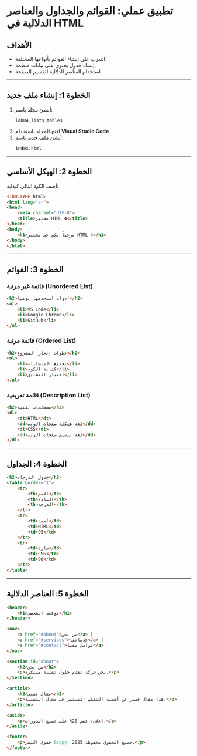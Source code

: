 # تطبيق عملي: القوائم والجداول والعناصر الدلالية في HTML

## الأهداف
- التدرب على إنشاء القوائم بأنواعها المختلفة.  
- إنشاء جدول يحتوي على بيانات منظمة.  
- استخدام العناصر الدلالية لتقسيم الصفحة.  

---

## الخطوة 1: إنشاء ملف جديد
1. أنشئ مجلد باسم:
   ```
   lab04_lists_tables
   ```
2. افتح المجلد باستخدام **Visual Studio Code**.  
3. أنشئ ملف جديد باسم:
   ```
   index.html
   ```

---

## الخطوة 2: الهيكل الأساسي
أضف الكود التالي كبداية:

```html
<!DOCTYPE html>
<html lang="ar">
<head>
    <meta charset="UTF-8">
    <title>مختبر HTML 4</title>
</head>
<body>
    <h1>مرحباً بكم في مختبر HTML 4</h1>
</body>
</html>
```

---

## الخطوة 3: القوائم
### قائمة غير مرتبة (Unordered List)
```html
<h2>أدوات أستخدمها يومياً</h2>
<ul>
    <li>VS Code</li>
    <li>Google Chrome</li>
    <li>GitHub</li>
</ul>
```

### قائمة مرتبة (Ordered List)
```html
<h2>خطوات إنجاز المشروع</h2>
<ol>
    <li>تجميع المتطلبات</li>
    <li>كتابة الكود</li>
    <li>اختبار التطبيق</li>
</ol>
```

### قائمة تعريفية (Description List)
```html
<h2>مصطلحات تقنية</h2>
<dl>
    <dt>HTML</dt>
    <dd>لغة هيكلة صفحات الويب</dd>
    <dt>CSS</dt>
    <dd>لغة تنسيق صفحات الويب</dd>
</dl>
```

---

## الخطوة 4: الجداول
```html
<h2>جدول الدرجات</h2>
<table border="1">
    <tr>
        <th>الاسم</th>
        <th>المادة</th>
        <th>الدرجة</th>
    </tr>
    <tr>
        <td>أحمد</td>
        <td>HTML</td>
        <td>95</td>
    </tr>
    <tr>
        <td>سارة</td>
        <td>CSS</td>
        <td>90</td>
    </tr>
</table>
```

---

## الخطوة 5: العناصر الدلالية
```html
<header>
    <h1>موقعي الشخصي</h1>
</header>

<nav>
    <a href="#about">من نحن</a> |
    <a href="#services">خدماتنا</a> |
    <a href="#contact">تواصل معنا</a>
</nav>

<section id="about">
    <h2>من نحن</h2>
    <p>نحن شركة تقدم حلول تقنية مبتكرة.</p>
</section>

<article>
    <h2>مقال تقني</h2>
    <p>هذا مقال قصير عن أهمية التعلم المستمر في مجال التقنية.</p>
</article>

<aside>
    <p>إعلان: خصم 20% على جميع الدورات.</p>
</aside>

<footer>
    <p>حقوق النشر &copy; 2025 جميع الحقوق محفوظة.</p>
</footer>
```
